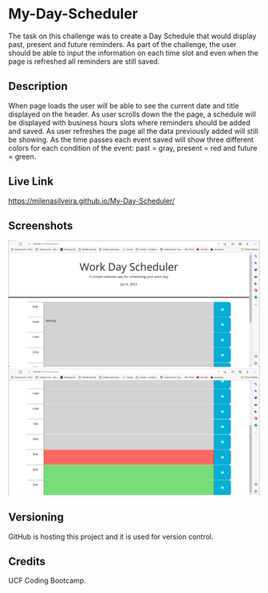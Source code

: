 # My-Day-Scheduler

The task on this challenge was to create a Day Schedule that would display past, present and future reminders.
As part of the challenge, the user should be able to input the information on each time slot and even when the page is
refreshed all reminders are still saved. 

## Description

When page loads the user will be able to see the current date and title displayed on the header.
As user scrolls down the the page, a schedule will be displayed with business hours slots where reminders should be added and saved.
As user refreshes the page all the data previously added will still be showing.
As the time passes each event saved will show three different colors for each condition of the event: 
past = gray, present = red and future = green.


## Live Link

 https://milenasilveira.github.io/My-Day-Scheduler/

## Screenshots

![Current date and passed time slot.](assets/Images/img1.png)
![Current and future time slot.](assets/Images/img2.png)

## Versioning

GitHub is hosting this project and it is used for version control.

## Credits

UCF Coding Bootcamp.